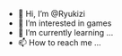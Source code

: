 - 👋 Hi, I’m @Ryukizi
- 👀 I’m interested in games 
- 🌱 I’m currently learning ...
- 📫 How to reach me ...


<!---
Ryukizi/Ryukizi is a ✨ special ✨ repository because its `README.md` (this file) appears on your GitHub profile.
You can click the Preview link to take a look at your changes.
--->
